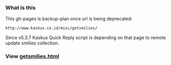 
### What is this
This gh-pages is backup-plan once url is being deprecated:

```
http://www.kaskus.co.id/misc/getsmilies/
```

Since v5.3.7 Kaskus Quick Reply script is depending on that page to remote update smilies collection.


### View [getsmilies.html](http://idoenk.github.io/kaskus-quick-reply/getsmilies.html)


